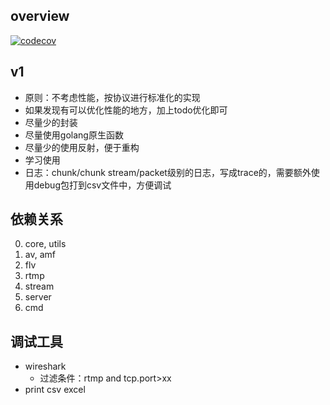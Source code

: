 ## overview

[![codecov](https://codecov.io/gh/zhyoulun/gls/branch/master/graph/badge.svg?token=10FUXUMWAN)](https://codecov.io/gh/zhyoulun/gls)

## v1

- 原则：不考虑性能，按协议进行标准化的实现
- 如果发现有可以优化性能的地方，加上todo优化即可
- 尽量少的封装
- 尽量使用golang原生函数
- 尽量少的使用反射，便于重构
- 学习使用
- 日志：chunk/chunk stream/packet级别的日志，写成trace的，需要额外使用debug包打到csv文件中，方便调试

## 依赖关系

0. core, utils
1. av, amf
2. flv
3. rtmp
4. stream
5. server
6. cmd

## 调试工具

- wireshark
  - 过滤条件：rtmp and tcp.port>xx
- print csv excel
